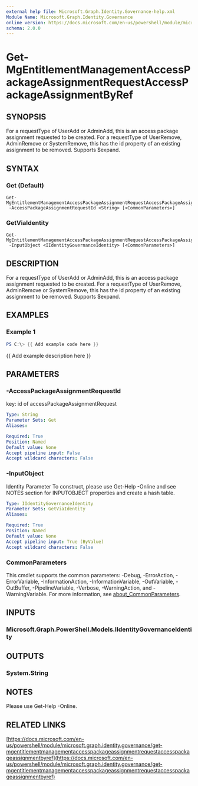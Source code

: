 ```yaml
---
external help file: Microsoft.Graph.Identity.Governance-help.xml
Module Name: Microsoft.Graph.Identity.Governance
online version: https://docs.microsoft.com/en-us/powershell/module/microsoft.graph.identity.governance/get-mgentitlementmanagementaccesspackageassignmentrequestaccesspackageassignmentbyref
schema: 2.0.0
---
```


# Get-MgEntitlementManagementAccessPackageAssignmentRequestAccessPackageAssignmentByRef

## SYNOPSIS
For a requestType of UserAdd or AdminAdd, this is an access package assignment requested to be created.
For a requestType of UserRemove, AdminRemove or SystemRemove, this has the id property of an existing assignment to be removed.
Supports $expand.

## SYNTAX

### Get (Default)
```
Get-MgEntitlementManagementAccessPackageAssignmentRequestAccessPackageAssignmentByRef
 -AccessPackageAssignmentRequestId <String> [<CommonParameters>]
```

### GetViaIdentity
```
Get-MgEntitlementManagementAccessPackageAssignmentRequestAccessPackageAssignmentByRef
 -InputObject <IIdentityGovernanceIdentity> [<CommonParameters>]
```

## DESCRIPTION
For a requestType of UserAdd or AdminAdd, this is an access package assignment requested to be created.
For a requestType of UserRemove, AdminRemove or SystemRemove, this has the id property of an existing assignment to be removed.
Supports $expand.

## EXAMPLES

### Example 1
```powershell
PS C:\> {{ Add example code here }}
```

{{ Add example description here }}

## PARAMETERS

### -AccessPackageAssignmentRequestId
key: id of accessPackageAssignmentRequest

```yaml
Type: String
Parameter Sets: Get
Aliases:

Required: True
Position: Named
Default value: None
Accept pipeline input: False
Accept wildcard characters: False
```

### -InputObject
Identity Parameter
To construct, please use Get-Help -Online and see NOTES section for INPUTOBJECT properties and create a hash table.

```yaml
Type: IIdentityGovernanceIdentity
Parameter Sets: GetViaIdentity
Aliases:

Required: True
Position: Named
Default value: None
Accept pipeline input: True (ByValue)
Accept wildcard characters: False
```

### CommonParameters
This cmdlet supports the common parameters: -Debug, -ErrorAction, -ErrorVariable, -InformationAction, -InformationVariable, -OutVariable, -OutBuffer, -PipelineVariable, -Verbose, -WarningAction, and -WarningVariable. For more information, see [about_CommonParameters](http://go.microsoft.com/fwlink/?LinkID=113216).

## INPUTS

### Microsoft.Graph.PowerShell.Models.IIdentityGovernanceIdentity
## OUTPUTS

### System.String
## NOTES
Please use Get-Help -Online.

## RELATED LINKS

[https://docs.microsoft.com/en-us/powershell/module/microsoft.graph.identity.governance/get-mgentitlementmanagementaccesspackageassignmentrequestaccesspackageassignmentbyref](https://docs.microsoft.com/en-us/powershell/module/microsoft.graph.identity.governance/get-mgentitlementmanagementaccesspackageassignmentrequestaccesspackageassignmentbyref)

